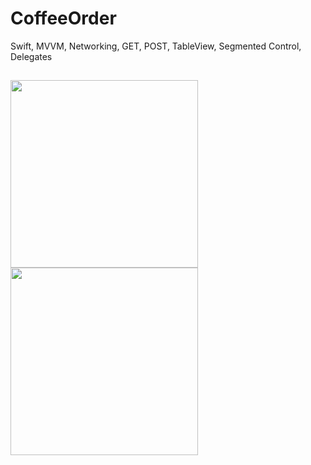 # CoffeeOrder
Swift, MVVM, Networking, GET, POST, TableView, Segmented Control, Delegates

<a href="url"><img src="https://user-images.githubusercontent.com/31929901/191017246-4d24d6cf-24ac-4d40-9fbd-949e68bb439f.png" align="left" width="300"></a>
-
<a href="url"><img src="https://user-images.githubusercontent.com/31929901/191017283-9784495c-d384-4567-8d84-f6b4fb68129d.png" align="left" width="300"></a>
